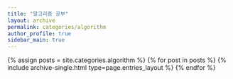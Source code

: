 ```yaml
---
title: "알고리즘 공부"
layout: archive
permalink: categories/algorithm
author_profile: true
sidebar_main: true
---
```



{% assign posts = site.categories.algorithm %}
{% for post in posts %} {% include archive-single.html type=page.entries_layout %} {% endfor %}
